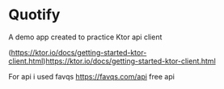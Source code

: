 # Quotify


A demo app created to practice Ktor api client

(https://ktor.io/docs/getting-started-ktor-client.html)https://ktor.io/docs/getting-started-ktor-client.html

For api i used  favqs https://favqs.com/api free api 


